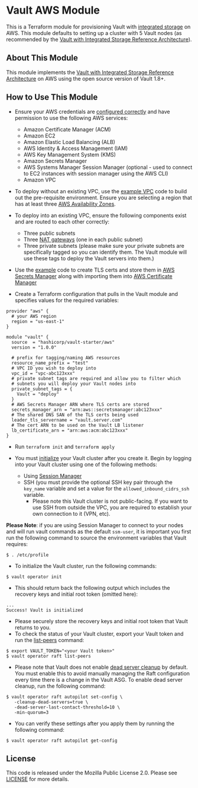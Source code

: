 # Vault AWS Module

This is a Terraform module for provisioning Vault with [integrated
storage](https://www.vaultproject.io/docs/concepts/integrated-storage) on AWS.
This module defaults to setting up a cluster with 5 Vault nodes (as recommended
by the [Vault with Integrated Storage Reference
Architecture](https://learn.hashicorp.com/vault/operations/raft-reference-architecture)).

## About This Module
This module implements the [Vault with Integrated Storage Reference
Architecture](https://learn.hashicorp.com/vault/operations/raft-reference-architecture#node)
on AWS using the open source version of Vault 1.8+.

## How to Use This Module

- Ensure your AWS credentials are [configured
  correctly](https://docs.aws.amazon.com/cli/latest/userguide/cli-configure-files.html)
  and have permission to use the following AWS services:
    - Amazon Certificate Manager (ACM)
    - Amazon EC2
    - Amazon Elastic Load Balancing (ALB)
    - AWS Identity & Access Management (IAM)
    - AWS Key Management System (KMS)
    - Amazon Secrets Manager
    - AWS Systems Manager Session Manager (optional - used to connect to EC2
      instances with session manager using the AWS CLI)
    - Amazon VPC

- To deploy without an existing VPC, use the [example
  VPC](https://github.com/hashicorp/terraform-aws-vault-ent-starter/tree/main/examples/aws-vpc)
  code to build out the pre-requisite environment. Ensure you are selecting a
  region that has at least three [AWS Availability
  Zones](https://docs.aws.amazon.com/AWSEC2/latest/UserGuide/using-regions-availability-zones.html#concepts-availability-zones).

- To deploy into an existing VPC, ensure the following components exist and are
  routed to each other correctly:
  - Three public subnets
  - Three [NAT
    gateways](https://docs.aws.amazon.com/vpc/latest/userguide/vpc-nat-gateway.html) (one in each public subnet)
  - Three private subnets (please make sure your private subnets are
    specifically tagged so you can identify them. The Vault module will use
    these tags to deploy the Vault servers into them.)

- Use the
  [example](https://github.com/hashicorp/terraform-aws-vault-ent-starter/tree/main/examples/aws-secrets-manager-acm)
  code to create TLS certs and store them in [AWS Secrets
  Manager](https://aws.amazon.com/secrets-manager/) along with importing them
  into [AWS Certificate Manager](https://aws.amazon.com/certificate-manager/)

- Create a Terraform configuration that pulls in the Vault module and specifies
  values for the required variables:

```hcl
provider "aws" {
  # your AWS region
  region = "us-east-1"
}

module "vault" {
  source  = "hashicorp/vault-starter/aws"
  version = "1.0.0"

  # prefix for tagging/naming AWS resources
  resource_name_prefix = "test"
  # VPC ID you wish to deploy into
  vpc_id = "vpc-abc123xxx"
  # private subnet tags are required and allow you to filter which
  # subnets you will deploy your Vault nodes into
  private_subnet_tags = {
    Vault = "deploy"
  }
  # AWS Secrets Manager ARN where TLS certs are stored
  secrets_manager_arn = "arn:aws::secretsmanager:abc123xxx"
  # The shared DNS SAN of the TLS certs being used
  leader_tls_servername = "vault.server.com"
  # The cert ARN to be used on the Vault LB listener
  lb_certificate_arn = "arn:aws:acm:abc123xxx"
}
```

  - Run `terraform init` and `terraform apply`

  - You must
    [initialize](https://www.vaultproject.io/docs/commands/operator/init#operator-init)
    your Vault cluster after you create it. Begin by logging into your Vault
    cluster using one of the following methods:
      - Using [Session
        Manager](https://docs.aws.amazon.com/AWSEC2/latest/UserGuide/session-manager.html)
      - SSH (you must provide the optional SSH key pair through the `key_name`
        variable and set a value for the `allowed_inbound_cidrs_ssh` variable.
          - Please note this Vault cluster is not public-facing. If you want to
            use SSH from outside the VPC, you are required to establish your own
            connection to it (VPN, etc).

**Please Note**: if you are using Session Manager to connect to your nodes and
will run vault commands as the default `ssm-user`, it is important you first run
the following command to source the environment variables that Vault requires:

```
$ . /etc/profile
```

  - To initialize the Vault cluster, run the following commands:

```
$ vault operator init
```

  - This should return back the following output which includes the recovery
    keys and initial root token (omitted here):

```
...
Success! Vault is initialized
```

  - Please securely store the recovery keys and initial root token that Vault
    returns to you.
  - To check the status of your Vault cluster, export your Vault token and run
    the
    [list-peers](https://www.vaultproject.io/docs/commands/operator/raft#list-peers)
    command:

```
$ export VAULT_TOKEN="<your Vault token>"
$ vault operator raft list-peers
```

- Please note that Vault does not enable [dead server
  cleanup](https://www.vaultproject.io/docs/concepts/integrated-storage/autopilot#dead-server-cleanup)
  by default. You must enable this to avoid manually managing the Raft
  configuration every time there is a change in the Vault ASG. To enable dead
  server cleanup, run the following command:

 ```
$ vault operator raft autopilot set-config \
    -cleanup-dead-servers=true \
    -dead-server-last-contact-threshold=10 \
    -min-quorum=3
 ```

- You can verify these settings after you apply them by running the following command:

```
$ vault operator raft autopilot get-config
```

## License

This code is released under the Mozilla Public License 2.0. Please see
[LICENSE](https://github.com/hashicorp/terraform-aws-vault-ent-starter/blob/main/LICENSE)
for more details.
